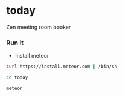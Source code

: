 today
=====

Zen meeting room booker

### Run it

* Install meteor

```bash
curl https://install.meteor.com | /bin/sh

cd today

meteor
```
    
